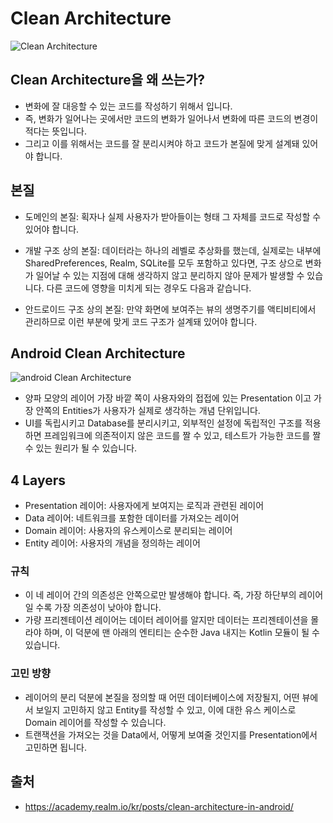 # Clean Architecture
![Clean Architecture](https://github.com/bufferapp/clean-architecture-components-boilerplate/raw/master/art/architecture.png?raw=true)

## Clean Architecture을 왜 쓰는가?
* 변화에 잘 대응할 수 있는 코드를 작성하기 위해서 입니다.
* 즉, 변화가 일어나는 곳에서만 코드의 변화가 일어나서 변화에 따른 코드의 변경이 적다는 뜻입니다.
* 그리고 이를 위해서는 코드를 잘 분리시켜야 하고 코드가 본질에 맞게 설계돼 있어야 합니다.

## 본질
* 도메인의 본질: 획자나 실제 사용자가 받아들이는 형태 그 자체를 코드로 작성할 수 있어야 합니다.

* 개발 구조 상의 본질: 데이터라는 하나의 레벨로 추상화를 했는데, 실제로는 내부에 SharedPreferences, Realm, SQLite를 모두 포함하고 있다면, 구조 상으로 변화가 일어날 수 있는 지점에 대해 생각하지 않고 분리하지 않아 문제가 발생할 수 있습니다. 다른 코드에 영향을 미치게 되는 경우도 다음과 같습니다.

* 안드로이드 구조 상의 본질: 만약 화면에 보여주는 뷰의 생명주기를 액티비티에서 관리하므로 이런 부분에 맞게 코드 구조가 설계돼 있어야 합니다.

## Android Clean Architecture
![android Clean Architecture](https://cdn-images-1.medium.com/max/1600/1*dtL10Oo6gUKZU6GEt85Few.png)
*  양파 모양의 레이어 가장 바깥 쪽이 사용자와의 접접에 있는 Presentation 이고 가장 안쪽의 Entities가 사용자가 실제로 생각하는 개념 단위입니다.
* UI를 독립시키고 Database를 분리시키고, 외부적인 설정에 독립적인 구조를 적용하면 프레임워크에 의존적이지 않은 코드를 짤 수 있고, 테스트가 가능한 코드를 짤 수 있는 원리가 될 수 있습니다.

## 4 Layers
* Presentation 레이어: 사용자에게 보여지는 로직과 관련된 레이어 
* Data 레이어: 네트워크를 포함한 데이터를 가져오는 레이어
* Domain 레이어: 사용자의 유스케이스로 분리되는 레이어 
* Entity 레이어: 사용자의 개념을 정의하는 레이어

### 규칙
* 이 네 레이어 간의 의존성은 안쪽으로만 발생해야 합니다. 즉, 가장 하단부의 레이어일 수록 가장 의존성이 낮아야 합니다. 
* 가량 프리젠테이션 레이어는 데이터 레이어를 알지만 데이터는 프리젠테이션을 몰라야 하며, 이 덕분에 맨 아래의 엔티티는 순수한 Java 내지는 Kotlin 모듈이 될 수 있습니다.

### 고민 방향
* 레이어의 분리 덕분에 본질을 정의할 때 어떤 데이터베이스에 저장될지, 어떤 뷰에서 보일지 고민하지 않고 Entity를 작성할 수 있고, 이에 대한 유스 케이스로 Domain 레이어를 작성할 수 있습니다.
* 트랜잭션을 가져오는 것을 Data에서, 어떻게 보여줄 것인지를 Presentation에서 고민하면 됩니다.

## 출처
* https://academy.realm.io/kr/posts/clean-architecture-in-android/